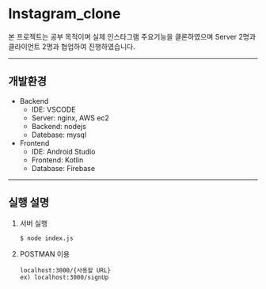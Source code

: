 # Instagram_clone

본 프로젝트는 공부 목적이며 실제 인스타그램 주요기능을 클론하였으며 Server 2명과 클라이언트 2명과 협업하여 진행하였습니다.

------------

## 개발환경 
+ Backend
    - IDE: VSCODE
    - Server: nginx, AWS ec2
    - Backend: nodejs
    - Datebase: mysql
+ Frontend
    - IDE: Android Studio
    - Frontend: Kotlin
    - Database: Firebase

------------

## 실행 설명
1. 서버 실행  
    ```
    $ node index.js
    ```
2. POSTMAN 이용
    ```
    localhost:3000/{사용할 URL}
    ex) localhost:3000/signUp
    ```
